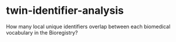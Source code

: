 # twin-identifier-analysis
How many local unique identifiers overlap between each biomedical vocabulary in the Bioregistry?
